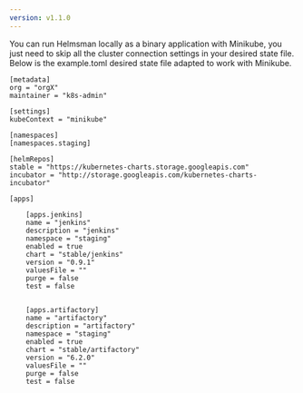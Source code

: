 ```yaml
---
version: v1.1.0
---
```


You can run Helmsman locally as a binary application with Minikube, you just need to skip all the cluster connection settings in your desired state file. Below is the example.toml desired state file adapted to work with Minikube.


```
[metadata]
org = "orgX"
maintainer = "k8s-admin"

[settings]
kubeContext = "minikube" 

[namespaces]
[namespaces.staging]

[helmRepos]
stable = "https://kubernetes-charts.storage.googleapis.com"
incubator = "http://storage.googleapis.com/kubernetes-charts-incubator"

[apps]

    [apps.jenkins]
    name = "jenkins" 
    description = "jenkins"
    namespace = "staging" 
    enabled = true 
    chart = "stable/jenkins" 
    version = "0.9.1" 
    valuesFile = "" 
    purge = false 
    test = false 


    [apps.artifactory]
    name = "artifactory" 
    description = "artifactory"
    namespace = "staging" 
    enabled = true 
    chart = "stable/artifactory" 
    version = "6.2.0" 
    valuesFile = "" 
    purge = false 
    test = false 
```